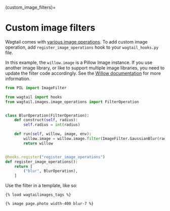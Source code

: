 (custom_image_filters)=

# Custom image filters

Wagtail comes with [various image operations](image_tag). To add custom image operation, add `register_image_operations` hook to your `wagtail_hooks.py` file.

In this example, the `willow.image` is a Pillow Image instance. If you use another image library, or like to support multiple image libraries, you need to update the filter code accordingly. See the [Willow documentation](https://willow.wagtail.org/stable/) for more information.

```python
from PIL import ImageFilter

from wagtail import hooks
from wagtail.images.image_operations import FilterOperation


class BlurOperation(FilterOperation):
    def construct(self, radius):
        self.radius = int(radius)

    def run(self, willow, image, env):
        willow.image = willow.image.filter(ImageFilter.GaussianBlur(radius=self.radius))
        return willow


@hooks.register("register_image_operations")
def register_image_operations():
    return [
        ("blur", BlurOperation),
    ]
```

Use the filter in a template, like so:

```html+Django
{% load wagtailimages_tags %}

{% image page.photo width-400 blur-7 %}
```
